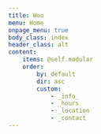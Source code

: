 ```yaml
---
title: Woo
menu: Home
onpage_menu: true
body_class: index
header_class: alt
content:
    items: @self.modular
    order:
        by: default
        dir: asc
        custom:
            - _info_
            - _hours
            - _location
            - _contact
---
```



